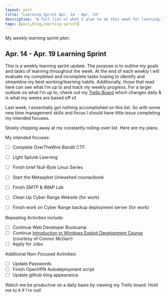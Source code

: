 ```yaml
---
layout: post
title: "Learning Sprint Apr. 14 - Apr. 19"
description: "A full list of what I plan to do this week for learning."
tags: [post,blog,learning-sprint]
---
```

_My weekly learning sprint plan._

## Apr. 14 - Apr. 19 Learning Sprint

This is a weekly learning sprint update. The purpose is to outline my goals and tasks of learning throughout the week. At the end of each weekly I will evaluate my completed and incomplete tasks hoping to identify and streamline my best working/learning habits. Additionally, those that read here can see what I’m up to and track my weekly progress. For a larger outlook on what I’m up to, check out my [Trello Board](https://trello.com/b/6oD5SGbb/personal-board) which changes daily & is what my weeks are based off of. 

Last week, I essentially got nothing accomplished on this list. So with some new time management skills and focus I should have little issue completing my intended focuses.

Slowly chipping away at my constantly rolling-over list. Here are my plans.

My intended focuses:

- [ ]  Complete OverTheWire Bandit CTF.
- [ ]  Light Splunk Learning
- [ ]  Finish brief Null-Byte Linux Series
- [ ]  Start the Metasploit Unleashed course/book
- [ ]  Finish SMTP & IMAP Lab
- [ ]  Clean Up Cyber Range Website (for work)
- [ ]  Finish work on Cyber Range backup deployment server (for work)


Repeating Activities include:

- [ ]  Continue Web Developer Bootcamp
- [ ]  Continue [Introduction to Windows Exploit Development Course](https://github.com/connormcgarr/An-Intro-2-Win-ED) (courtesy of Connor McGarr)
- [ ]  Apply for Jobs

Additional Non-Focused Activities:

- [ ]  Update Passwords
- [ ]  Finish OpenVPN Autodeployment script
- [ ]  Update github blog appearance. 

Watch me be productive on a daily basis by viewing my Trello board. Hold me to it if I'm not!